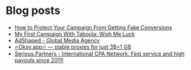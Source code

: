 # Blog posts
<!-- BLOG-POST-LIST:START -->
- [How to Protect Your Campaign From Getting Fake Conversions](https://afflift.com/f/threads/how-to-protect-your-campaign-from-getting-fake-conversions.10204/)
- [My First Campaign With Taboola: Wish Me Luck](https://afflift.com/f/threads/my-first-campaign-with-taboola-wish-me-luck.8264/)
- [AdShaped - Global Media Agency](https://afflift.com/f/threads/adshaped-global-media-agency.7136/)
- [🔥Oksy.app🔥 — stable proxies for just 3$=1 GB](https://afflift.com/f/threads/%F0%9F%94%A5oksy-app%F0%9F%94%A5-%E2%80%94-stable-proxies-for-just-3-1-gb.10341/)
- [Serious.Partners - International CPA Network. Fast service and high payouts since 2011!](https://afflift.com/f/threads/serious-partners-international-cpa-network-fast-service-and-high-payouts-since-2011.10141/)
<!-- BLOG-POST-LIST:END -->
